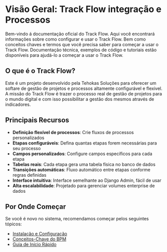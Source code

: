 # Visão Geral: Track Flow integração e Processos

Bem-vindo á documentação oficial do Track Flow. Aqui você encontrará informações sobre como configurar e usar o Track Flow. Bem como conceitos chaves e termos que você precisa saber para começar a usar o Track Flow. Documentação técnica, exemplos de código e tutoriais estão disponíveis para ajudá-lo a começar a usar o Track Flow.

## O que é o Track Flow?

Este é um projeto desenvolvido pela Tehokas Soluções para oferecer um softare de gestão de projetos e processos altamente configurável e flexivel. A missão do Track Flow é trazer o processo real de gestão de projetos para o mundo digital e com isso possibilitar a gestão dos mesmos através de indicadores.

## Principais Recursos

- **Definição flexível de processos**: Crie fluxos de processos personalizados
- **Etapas configuráveis**: Defina quantas etapas forem necessárias para seu processo
- **Campos personalizados**: Configure campos específicos para cada etapa
- **Tabelas reais**: Cada etapa gera uma tabela física no banco de dados
- **Transições automáticas**: Fluxo automático entre etapas conforme regras definidas
- **Interface intuitiva**: Interface semelhante ao Django Admin, fácil de usar
- **Alta escalabilidade**: Projetado para gerenciar volumes enterprise de dados

## Por Onde Começar

Se você é novo no sistema, recomendamos começar pelos seguintes tópicos:

- [Instalação e Configuração](inicio_rapido/instalacao.md)
- [Conceitos-Chave do BPM](inicio_rapido/conceitos_chaves.md)
- [Guia de Início Rápido](inicio_rapido/guia_inicio_rapido.md)